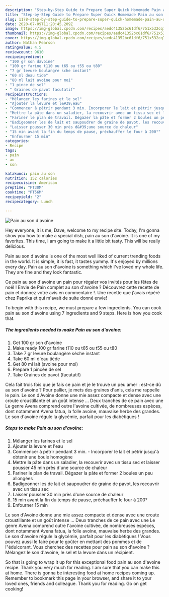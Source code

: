 ```yaml
---
description: "Step-by-Step Guide to Prepare Super Quick Homemade Pain au son d&amp;#39;avoine"
title: "Step-by-Step Guide to Prepare Super Quick Homemade Pain au son d&amp;#39;avoine"
slug: 1178-step-by-step-guide-to-prepare-super-quick-homemade-pain-au-son-d-and-39-avoine
date: 2020-07-09T11:20:45.209Z
image: https://img-global.cpcdn.com/recipes/aedc41352bc61df6/751x532cq70/pain-au-son-davoine-photo-principale-de-la-recette.jpg
thumbnail: https://img-global.cpcdn.com/recipes/aedc41352bc61df6/751x532cq70/pain-au-son-davoine-photo-principale-de-la-recette.jpg
cover: https://img-global.cpcdn.com/recipes/aedc41352bc61df6/751x532cq70/pain-au-son-davoine-photo-principale-de-la-recette.jpg
author: Nathan Pearson
ratingvalue: 4.5
reviewcount: 9610
recipeingredient:
- "100 gr son davoine"
- "100 gr farine t110 ou t65 ou t55 ou t80"
- "7 gr levure boulangre sche instant"
- "60 ml deau tide"
- "80 ml lait avoine pour moi"
- "1 pince de sel"
- " Graines de pavot facutatif"
recipeinstructions:
- "Mélanger les farines et le sel"
- "Ajouter la levure et l&#39;eau"
- "Commencer à pétrir pendant 3 min. Incorporer le lait et pètrir jusqu&#39;à obtenir une boule homogène"
- "Mettre la pâte dans un saladier, la recouvrir avec un tissu sec et laisser pousser 45 min près d&#39;une source de chaleur"
- "Fariner le plan de travail. Dégazer la pâte et former 2 boules un peu allongées"
- "Badigeonner les de lait et saupoudrer de graine de pavot, les recouvrir avec un tissu sec"
- "Laisser pousser 30 min près d&#39;une source de chaleur"
- "15 min avant la fin du temps de pause, préchauffer le four à 200°"
- "Enfourner 15 min"
categories:
- Recipe
tags:
- pain
- au
- son

katakunci: pain au son 
nutrition: 152 calories
recipecuisine: American
preptime: "PT30M"
cooktime: "PT56M"
recipeyield: "2"
recipecategory: Lunch

---
```



![Pain au son d&#39;avoine](https://img-global.cpcdn.com/recipes/aedc41352bc61df6/751x532cq70/pain-au-son-davoine-photo-principale-de-la-recette.jpg)

Hey everyone, it is me, Dave, welcome to my recipe site. Today, I'm gonna show you how to make a special dish, pain au son d&#39;avoine. It is one of my favorites. This time, I am going to make it a little bit tasty. This will be really delicious.

Pain au son d&#39;avoine is one of the most well liked of current trending foods in the world. It is simple, it is fast, it tastes yummy. It's enjoyed by millions every day. Pain au son d&#39;avoine is something which I've loved my whole life. They are fine and they look fantastic.

Ce pain au son d&#39;avoine un pain pour régaler vos invités pour les fêtes de noël ! Envie de Pain complet au son d&#39;avoine ? Découvrez cette recette de pain et donnez votre avis en commentaire !. Une recette que j&#39;avais répéré chez Paprika et qui m&#39;avait de suite donné envie!


To begin with this recipe, we must prepare a few ingredients. You can cook pain au son d&#39;avoine using 7 ingredients and 9 steps. Here is how you cook that.

<!--inarticleads1-->

##### The ingredients needed to make Pain au son d&#39;avoine:

1. Get 100 gr son d&#39;avoine
1. Make ready 100 gr farine t110 ou t65 ou t55 ou t80
1. Take 7 gr levure boulangère sèche instant
1. Take 60 ml d&#39;eau tiède
1. Get 80 ml lait (avoine pour moi)
1. Prepare 1 pincée de sel
1. Take  Graines de pavot (facutatif)


Cela fait trois fois que je fais ce pain et je le trouve un peu amer : est-ce dû au son d&#39;avoine ? Pour pallier, je mets des graines d&#39;anis, cela me rappelle le pain. Le son d&#39;Avoine donne une mie assez compacte et dense avec une croute croustillante et un goût intense … Deux tranches de ce pain avec une Le genre Avena comprend outre l&#39;avoine cultivée, de nombreuses espèces, dont notamment Avena fatua, la folle avoine, mauvaise herbe des grandes. Le son d&#39;avoine régule la glycémie, parfait pour les diabétiques ! 

<!--inarticleads2-->

##### Steps to make Pain au son d&#39;avoine:

1. Mélanger les farines et le sel
1. Ajouter la levure et l&#39;eau
1. Commencer à pétrir pendant 3 min. - Incorporer le lait et pètrir jusqu&#39;à obtenir une boule homogène
1. Mettre la pâte dans un saladier, la recouvrir avec un tissu sec et laisser pousser 45 min près d&#39;une source de chaleur
1. Fariner le plan de travail. Dégazer la pâte et former 2 boules un peu allongées
1. Badigeonner les de lait et saupoudrer de graine de pavot, les recouvrir avec un tissu sec
1. Laisser pousser 30 min près d&#39;une source de chaleur
1. 15 min avant la fin du temps de pause, préchauffer le four à 200°
1. Enfourner 15 min


Le son d&#39;Avoine donne une mie assez compacte et dense avec une croute croustillante et un goût intense … Deux tranches de ce pain avec une Le genre Avena comprend outre l&#39;avoine cultivée, de nombreuses espèces, dont notamment Avena fatua, la folle avoine, mauvaise herbe des grandes. Le son d&#39;avoine régule la glycémie, parfait pour les diabétiques ! Vous pouvez aussi le faire pour le goûter en mettant des pommes et de l&#34;édulcorant. Vous cherchez des recettes pour pain au son d&#39;avoine ? Mélangez le son d&#39;avoine, le sel et la levure dans un récipient. 

So that is going to wrap it up for this exceptional food pain au son d&#39;avoine recipe. Thank you very much for reading. I am sure that you can make this at home. There is gonna be interesting food at home recipes coming up. Remember to bookmark this page in your browser, and share it to your loved ones, friends and colleague. Thank you for reading. Go on get cooking!
